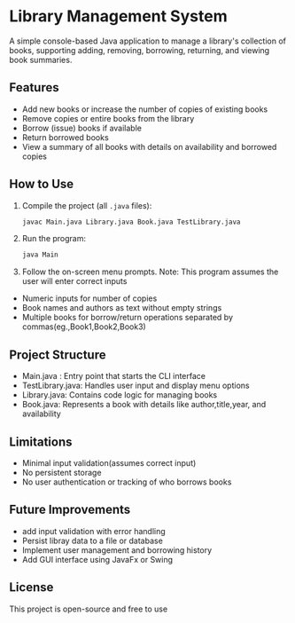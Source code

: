 # Library Management System

A simple console-based Java application to manage a library's collection of books, supporting adding, removing, borrowing, returning, and viewing book summaries.


## Features

- Add new books or increase the number of copies of existing books  
- Remove copies or entire books from the library  
- Borrow (issue) books if available  
- Return borrowed books  
- View a summary of all books with details on availability and borrowed copies  


## How to Use

1. Compile the project (all `.java` files):
    ```bash
    javac Main.java Library.java Book.java TestLibrary.java

2.  Run the program:
    ```bash
    java Main

3. Follow the on-screen menu prompts.
    Note: This program assumes the user will enter correct inputs

- Numeric inputs for number of copies
- Book names and authors as text without empty strings
- Multiple books for borrow/return operations separated by commas(eg.,Book1,Book2,Book3)

## Project Structure
- Main.java : Entry point that starts the CLI interface
- TestLibrary.java: Handles user input and display menu options
- Library.java: Contains code logic for managing books
- Book.java: Represents a book with details like author,title,year, and availability

## Limitations
- Minimal input validation(assumes correct input)
- No persistent storage
- No user authentication or tracking of who borrows books


## Future Improvements
- add input validation with error handling
- Persist libray data to a file or database
- Implement user management and borrowing history
- Add GUI interface using JavaFx or Swing

## License
This project is open-source and free to use 
